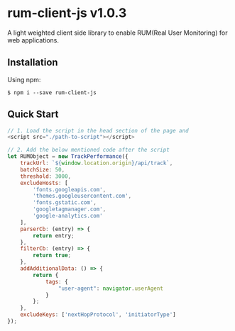 # rum-client-js v1.0.3

A light weighted client side library to enable RUM(Real User Monitoring) for web applications.

## Installation

Using npm:
```shell
$ npm i --save rum-client-js
```

## Quick Start
```js
// 1. Load the script in the head section of the page and 
<script src="./path-to-script"></script>

// 2. Add the below mentioned code after the script
let RUMObject = new TrackPerformance({
    trackUrl: `${window.location.origin}/api/track`,
    batchSize: 50,
    threshold: 3000,
    excludeHosts: [
        'fonts.googleapis.com',
        'themes.googleusercontent.com',
        'fonts.gstatic.com',
        'googletagmanager.com',
        'google-analytics.com'
    ],
    parserCb: (entry) => {
        return entry;
    },
    filterCb: (entry) => {
        return true;
    },
    addAdditionalData: () => {
        return {
            tags: {
                "user-agent": navigator.userAgent
            }
        };
    },
    excludeKeys: ['nextHopProtocol', 'initiatorType']
});
```

